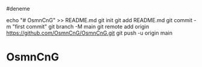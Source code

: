 #deneme


echo "# OsmnCnG" >> README.md
git init
git add README.md
git commit -m "first commit"
git branch -M main
git remote add origin https://github.com/OsmnCnG/OsmnCnG.git
git push -u origin main





# OsmnCnG
